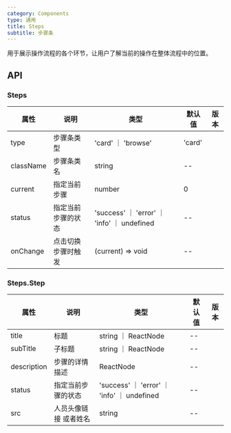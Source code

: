 ```yaml
---
category: Components
type: 通用
title: Steps
subtitle: 步骤条
---
```


用于展示操作流程的各个环节，让用户了解当前的操作在整体流程中的位置。

## API

### Steps

| 属性 | 说明 | 类型 | 默认值 | 版本 |
| --- | --- | --- | --- | --- |
|type| 步骤条类型| 'card' ｜ 'browse' | 'card'| |
|className|步骤条类名| string |--| |
|current|指定当前步骤|number| 0| |
|status|指定当前步骤的状态|'success' ｜ 'error' ｜ 'info' ｜ undefined|--| |
|onChange|点击切换步骤时触发|(current) => void| --| |


### Steps.Step 

| 属性 | 说明 | 类型 | 默认值 | 版本 |
| --- | --- | --- | --- | --- |
|title|标题| string ｜ ReactNode|--| |
|subTitle|子标题| string ｜ ReactNode | --| |
|description|步骤的详情描述| ReactNode|--| |
|status| 指定当前步骤的状态|'success' ｜ 'error' ｜ 'info' ｜ undefined|--| |
|src| 人员头像链接 或者姓名 | string | --| |